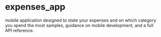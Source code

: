 # expenses_app

mobile application designed to state your expenses and on which category you spend the most
samples, guidance on mobile development, and a full API reference.
